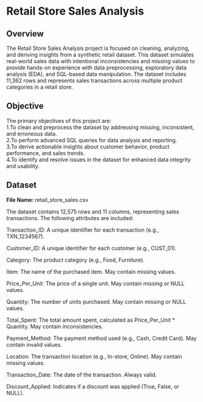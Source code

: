  # Retail Store Sales Analysis

## Overview

The Retail Store Sales Analysis project is focused on cleaning, analyzing, and deriving insights from a synthetic retail dataset. This dataset simulates real-world sales data with intentional inconsistencies and missing values to provide hands-on experience with data preprocessing, exploratory data analysis (EDA), and SQL-based data manipulation. The dataset includes 11,362 rows and represents sales transactions across multiple product categories in a retail store.

## Objective

The primary objectives of this project are:  
1.To clean and preprocess the dataset by addressing missing, inconsistent, and erroneous data.  
2.To perform advanced SQL queries for data analysis and reporting.  
3.To derive actionable insights about customer behavior, product performance, and sales trends.  
4.To identify and resolve issues in the dataset for enhanced data integrity and usability.

## Dataset

<strong>File Name: </strong> retail_store_sales.csv

The dataset contains 12,575 rows and 11 columns, representing sales transactions. The following attributes are included:

Transaction_ID: A unique identifier for each transaction (e.g., TXN_1234567).

Customer_ID: A unique identifier for each customer (e.g., CUST_01).

Category: The product category (e.g., Food, Furniture).

Item: The name of the purchased item. May contain missing values.

Price_Per_Unit: The price of a single unit. May contain missing or NULL values.

Quantity: The number of units purchased. May contain missing or NULL values.

Total_Spent: The total amount spent, calculated as Price_Per_Unit * Quantity. May contain inconsistencies.

Payment_Method: The payment method used (e.g., Cash, Credit Card). May contain invalid values.

Location: The transaction location (e.g., In-store, Online). May contain missing values.

Transaction_Date: The date of the transaction. Always valid.

Discount_Applied: Indicates if a discount was applied (True, False, or NULL).
